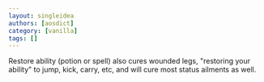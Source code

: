 ```yaml
---
layout: singleidea
authors: [aosdict]
category: [vanilla]
tags: []
---
```

Restore ability (potion or spell) also cures wounded legs, "restoring your ability" to jump, kick, carry, etc, and will cure most status ailments as well.
